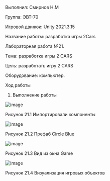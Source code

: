Выполнил: Смирнов Н.М

Группа: ЭВТ-70

Игровой движок: Unity 2021.3.15

Название работы: разработка игры 2Cars

Лабораторная работа №21.

Тема: разработка игры 2 CARS

Цель: разработать игру 2 CARS

Оборудование: компьютер.  

Ход работы

1. Выполнение работы

![image](https://user-images.githubusercontent.com/119733911/205501896-fb921fe8-253c-47bc-8bc0-369aeacc9fd1.png)

Рисунок 21.1 Импортировали компоненты

![image](https://user-images.githubusercontent.com/119733911/205501945-c4aa305b-eb65-46bb-b715-2fbbc15aa556.png)

Рисунок 21.2 Префаб Circle Blue

![image](https://user-images.githubusercontent.com/119733911/205501993-b34898c9-d52e-4074-8d66-244488b6e5d9.png)

Рисунок 21.3 Вид из окна Game

![image](https://user-images.githubusercontent.com/119733911/205502067-39d50082-59ba-4da1-8c39-b7ae37bd7f58.png)

Рисунок 21.4 Визуализация игровых объектов
